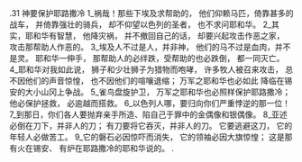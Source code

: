 .31 
神要保护耶路撒冷 
1_祸哉！那些下埃及求帮助的， 
他们仰赖马匹，倚靠甚多的战车， 
并倚靠强壮的骑兵， 
却不仰望以色列的圣者， 
也不求问耶和华。 
2_其实，耶和华有智慧， 
他降灾祸， 
并不撤回自己的话， 
却要兴起攻击作恶之家， 
攻击那帮助人作恶的。 
3_埃及人不过是人，并非神， 
他们的马不过是血肉，并不是灵。 
耶和华一伸手， 
那帮助人的必绊跌，受帮助的也必跌倒， 
都一同灭亡。 
4_耶和华对我如此说， 
狮子和少壮狮子为猎物而咆哮， 
许多牧人被召来攻击， 
总不因他们的声音惊惶， 
也不因他们的喧嚷退缩； 
万军之耶和华也必如此 
降临在锡安的大小山冈上争战。 
5_雀鸟盘旋护卫， 
万军之耶和华也必照样保护耶路撒冷； 
他必保护拯救， 
必逾越而搭救。 
6_以色列人哪，要归向你们严重悖逆的那一位！ 7_到那日，你们各人要抛弃亲手所造、陷自己于罪中的金偶像和银偶像。 
8_亚述必倒在刀下，并非人的刀； 
有刀要将它吞灭，并非人的刀。 
它要逃避这刀， 
它的年轻人必做苦工。 
9_它的磐石必因惊吓而消失， 
它的领袖必因大旗惊惶； 
这是那有火在锡安、 
有炉在耶路撒冷的耶和华说的。 
.
